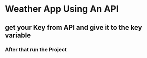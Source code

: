 # Weather App Using An API
## get your Key from API and give it to the key variable 
### After that run the Project  
